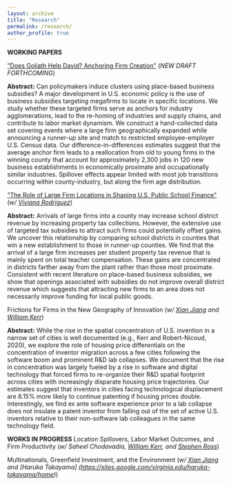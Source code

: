 ```yaml
---
layout: archive
title: "Research"
permalink: /research/
author_profile: true
---
```


**WORKING PAPERS**


["Does Goliath Help David? Anchoring Firm Creation"](https://www.dropbox.com/scl/fi/jhhhvl8k14fu18mv818li/Goliath.pdf?rlkey=zko3v5u7wfxtubtii84hmx8gb&dl=0)
(*NEW DRAFT FORTHCOMING*)

**Abstract:** Can policymakers induce clusters using place-based business subsidies? A major development in U.S. economic policy is the use of business subsidies targeting megafirms to locate in specific locations. We study whether these targeted firms serve as anchors for industry agglomerations, lead to the re-homing of industries and  supply chains, and contribute to labor market dynamism. We construct a hand-collected data set covering events where a large firm geographically expanded while announcing a runner-up site and match to restricted employee-employer U.S. Census data. Our difference-in-differences estimates suggest that the average anchor firm leads to a reallocation from old to young firms in the winning county that account for approximately 2,300 jobs in 120 new business establishments in economically proximate and occupationally similar industries. Spillover effects appear limited with most job transitions occurring within county-industry, but along the firm age distribution.

["The Role of Large Firm Locations in Shaping U.S. Public School Finance"](https://www.dropbox.com/s/qjyg8spydxhgua5/Gupta%20Rodriguez%202022.pdf?dl=0) (*w/ [Viviana Rodriguez](https://www.vivianarodriguez.com/)*)

**Abstract:** Arrivals of large firms into a county may increase school district revenue by increasing property tax collections. However, the extensive use of targeted tax subsidies to attract such firms could potentially offset gains. We uncover this relationship by comparing school districts in counties that win a new establishment to those in runner-up counties. We find that the arrival of a large firm increases per student property tax revenue that is mainly spent on total teacher compensation. These gains are concentrated in districts farther away from the plant rather than those most proximate. Consistent with recent literature on place-based business subsidies, we show that openings associated with subsidies do not improve overall district revenue which suggests that attracting new firms to an area does not necessarily improve funding for local public goods.

Frictions for Firms in the New Geography of Innovation (*w/ [Xian Jiang](https://www.xian-jiang.com/) and [William Kerr](https://www.hbs.edu/faculty/Pages/profile.aspx?facId=337265)*)

**Abstract:** While the rise in the spatial concentration of U.S. invention in a narrow set of cities is well documented (e.g., Kerr and Robert-Nicoud, 2020), we explore the role of housing price differentials on the concentration of inventor migration across a few cities following the software boom and prominent R&D lab collapses. We document that the rise in concentration was largely fueled by a rise in software and digital technology that forced firms to re-organize their R&D spatial footprint across cities with increasingly disparate housing price trajectories. Our estimates suggest
that inventors in cities facing technological displacement are 8.15% more likely to continue patenting if housing prices double. Interestingly, we find ex ante software experience prior to a lab collapse does not insulate a patent inventor from falling out of the set of active U.S. inventors relative to their non-software lab colleagues in the same technology field.

**WORKS IN PROGRESS** 
Location Spillovers, Labor Market Outcomes, and Firm Productivity (*w/ Saheel Chodavadia, [William Kerr](https://www.hbs.edu/faculty/Pages/profile.aspx?facId=337265), and [Stephen Ross](https://econ.uconn.edu/ross/)*)

Multinationals, Greenfield Investment, and the Environment (*w/ [Xian Jiang](https://www.xian-jiang.com/) and [Haruka Takayama] (https://sites.google.com/virginia.edu/haruka-takayama/home)*)
